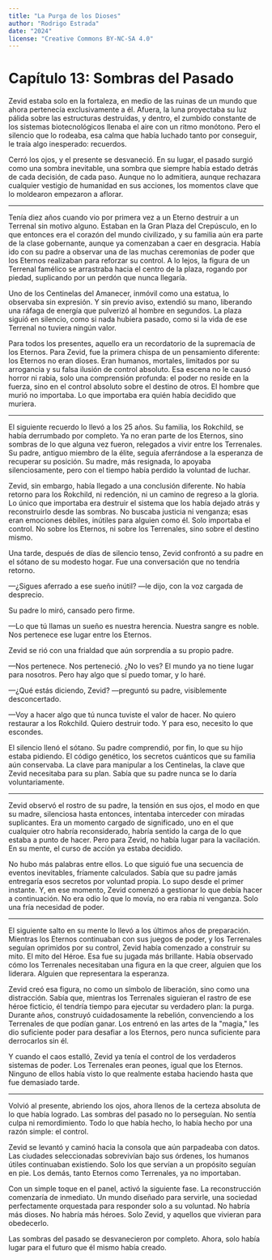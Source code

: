 ```yaml
---
title: "La Purga de los Dioses"
author: "Rodrigo Estrada"
date: "2024"
license: "Creative Commons BY-NC-SA 4.0"
---
```


# Capítulo 13: **Sombras del Pasado**

Zevid estaba solo en la fortaleza, en medio de las ruinas de un mundo que ahora pertenecía exclusivamente a él. Afuera, la luna proyectaba su luz pálida sobre las estructuras destruidas, y dentro, el zumbido constante de los sistemas biotecnológicos llenaba el aire con un ritmo monótono. Pero el silencio que lo rodeaba, esa calma que había luchado tanto por conseguir, le traía algo inesperado: recuerdos.

Cerró los ojos, y el presente se desvaneció. En su lugar, el pasado surgió como una sombra inevitable, una sombra que siempre había estado detrás de cada decisión, de cada paso. Aunque no lo admitiera, aunque rechazara cualquier vestigio de humanidad en sus acciones, los momentos clave que lo moldearon empezaron a aflorar.

---

Tenía diez años cuando vio por primera vez a un Eterno destruir a un Terrenal sin motivo alguno. Estaban en la Gran Plaza del Crepúsculo, en lo que entonces era el corazón del mundo civilizado, y su familia aún era parte de la clase gobernante, aunque ya comenzaban a caer en desgracia. Había ido con su padre a observar una de las muchas ceremonias de poder que los Eternos realizaban para reforzar su control. A lo lejos, la figura de un Terrenal famélico se arrastraba hacia el centro de la plaza, rogando por piedad, suplicando por un perdón que nunca llegaría.

Uno de los Centinelas del Amanecer, inmóvil como una estatua, lo observaba sin expresión. Y sin previo aviso, extendió su mano, liberando una ráfaga de energía que pulverizó al hombre en segundos. La plaza siguió en silencio, como si nada hubiera pasado, como si la vida de ese Terrenal no tuviera ningún valor.

Para todos los presentes, aquello era un recordatorio de la supremacía de los Eternos. Para Zevid, fue la primera chispa de un pensamiento diferente: los Eternos no eran dioses. Eran humanos, mortales, limitados por su arrogancia y su falsa ilusión de control absoluto. Esa escena no le causó horror ni rabia, solo una comprensión profunda: el poder no reside en la fuerza, sino en el control absoluto sobre el destino de otros. El hombre que murió no importaba. Lo que importaba era quién había decidido que muriera.

---

El siguiente recuerdo lo llevó a los 25 años. Su familia, los Rokchild, se había derrumbado por completo. Ya no eran parte de los Eternos, sino sombras de lo que alguna vez fueron, relegados a vivir entre los Terrenales. Su padre, antiguo miembro de la élite, seguía aferrándose a la esperanza de recuperar su posición. Su madre, más resignada, lo apoyaba silenciosamente, pero con el tiempo había perdido la voluntad de luchar.

Zevid, sin embargo, había llegado a una conclusión diferente. No había retorno para los Rokchild, ni redención, ni un camino de regreso a la gloria. Lo único que importaba era destruir el sistema que los había dejado atrás y reconstruirlo desde las sombras. No buscaba justicia ni venganza; esas eran emociones débiles, inútiles para alguien como él. Solo importaba el control. No sobre los Eternos, ni sobre los Terrenales, sino sobre el destino mismo.

Una tarde, después de días de silencio tenso, Zevid confrontó a su padre en el sótano de su modesto hogar. Fue una conversación que no tendría retorno.

—¿Sigues aferrado a ese sueño inútil? —le dijo, con la voz cargada de desprecio.

Su padre lo miró, cansado pero firme.

—Lo que tú llamas un sueño es nuestra herencia. Nuestra sangre es noble. Nos pertenece ese lugar entre los Eternos.

Zevid se rió con una frialdad que aún sorprendía a su propio padre.

—Nos pertenece. Nos perteneció. ¿No lo ves? El mundo ya no tiene lugar para nosotros. Pero hay algo que sí puedo tomar, y lo haré.

—¿Qué estás diciendo, Zevid? —preguntó su padre, visiblemente desconcertado.

—Voy a hacer algo que tú nunca tuviste el valor de hacer. No quiero restaurar a los Rokchild. Quiero destruir todo. Y para eso, necesito lo que escondes.

El silencio llenó el sótano. Su padre comprendió, por fin, lo que su hijo estaba pidiendo. El código genético, los secretos cuánticos que su familia aún conservaba. La clave para manipular a los Centinelas, la clave que Zevid necesitaba para su plan. Sabía que su padre nunca se lo daría voluntariamente.

---

Zevid observó el rostro de su padre, la tensión en sus ojos, el modo en que su madre, silenciosa hasta entonces, intentaba interceder con miradas suplicantes. Era un momento cargado de significado, uno en el que cualquier otro habría reconsiderado, habría sentido la carga de lo que estaba a punto de hacer. Pero para Zevid, no había lugar para la vacilación. En su mente, el curso de acción ya estaba decidido.

No hubo más palabras entre ellos. Lo que siguió fue una secuencia de eventos inevitables, fríamente calculados. Sabía que su padre jamás entregaría esos secretos por voluntad propia. Lo supo desde el primer instante. Y, en ese momento, Zevid comenzó a gestionar lo que debía hacer a continuación. No era odio lo que lo movía, no era rabia ni venganza. Solo una fría necesidad de poder.

---

El siguiente salto en su mente lo llevó a los últimos años de preparación. Mientras los Eternos continuaban con sus juegos de poder, y los Terrenales seguían oprimidos por su control, Zevid había comenzado a construir su mito. El mito del Héroe. Esa fue su jugada más brillante. Había observado cómo los Terrenales necesitaban una figura en la que creer, alguien que los liderara. Alguien que representara la esperanza.

Zevid creó esa figura, no como un símbolo de liberación, sino como una distracción. Sabía que, mientras los Terrenales siguieran el rastro de ese héroe ficticio, él tendría tiempo para ejecutar su verdadero plan: la purga. Durante años, construyó cuidadosamente la rebelión, convenciendo a los Terrenales de que podían ganar. Los entrenó en las artes de la "magia," les dio suficiente poder para desafiar a los Eternos, pero nunca suficiente para derrocarlos sin él.

Y cuando el caos estalló, Zevid ya tenía el control de los verdaderos sistemas de poder. Los Terrenales eran peones, igual que los Eternos. Ninguno de ellos había visto lo que realmente estaba haciendo hasta que fue demasiado tarde.

---

Volvió al presente, abriendo los ojos, ahora llenos de la certeza absoluta de lo que había logrado. Las sombras del pasado no lo perseguían. No sentía culpa ni remordimiento. Todo lo que había hecho, lo había hecho por una razón simple: el control.

Zevid se levantó y caminó hacia la consola que aún parpadeaba con datos. Las ciudades seleccionadas sobrevivían bajo sus órdenes, los humanos útiles continuaban existiendo. Solo los que servían a un propósito seguían en pie. Los demás, tanto Eternos como Terrenales, ya no importaban.

Con un simple toque en el panel, activó la siguiente fase. La reconstrucción comenzaría de inmediato. Un mundo diseñado para servirle, una sociedad perfectamente orquestada para responder solo a su voluntad. No habría más dioses. No habría más héroes. Solo Zevid, y aquellos que vivieran para obedecerlo.

Las sombras del pasado se desvanecieron por completo. Ahora, solo había lugar para el futuro que él mismo había creado.
